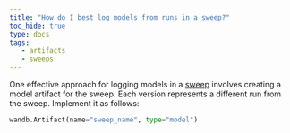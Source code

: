 ```yaml
---
title: "How do I best log models from runs in a sweep?"
toc_hide: true
type: docs
tags:
   - artifacts
   - sweeps
---
```

One effective approach for logging models in a [sweep](../guides/sweeps/intro.md) involves creating a model artifact for the sweep. Each version represents a different run from the sweep. Implement it as follows:

```python
wandb.Artifact(name="sweep_name", type="model")
```
